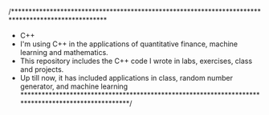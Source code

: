 /***************************************************************************************************
 * C++
 * I'm using C++ in the applications of quantitative finance, machine learning and mathematics.      
 * This repository includes the C++ code I wrote in labs, exercises, class and projects.
 * Up till now, it has included applications in class, random number generator, and machine learning
 ***************************************************************************************************/ 
